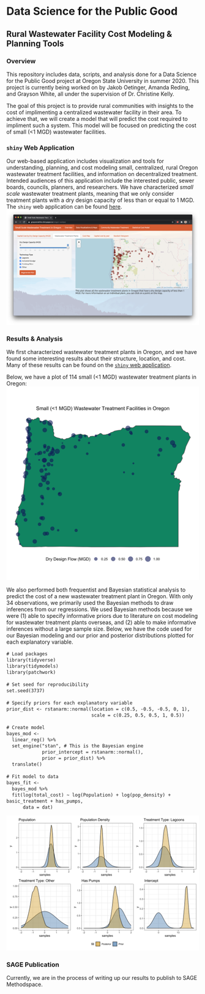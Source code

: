 # Data Science for the Public Good

## Rural Wastewater Facility Cost Modeling & Planning Tools

### Overview
This repository includes data, scripts, and analysis done for a Data Science for the Public Good project at Oregon State University in summer 2020. This project is currently being worked on by Jakob Oetinger, Amanda Reding, and Grayson White, all under the supervision of Dr. Christine Kelly. 

The goal of this project is to provide rural communities with insights to the cost of implimenting a centralized wastewater facility in their area. To achieve that, we will create a  model that will predict the cost required to impliment such a system. This model will be focused on predicting the cost of small (<1 MGD) wastewater facilities.

### `shiny` Web Application
Our web-based application includes visualization and tools for understanding, planning, and cost modeling small, centralized, rural Oregon wastewater treatment facilities, and information on decentralized treatment. Intended audiences of this application include the interested public, sewer boards, councils, planners, and researchers. We have characterized *small scale* wastewater treatment plants, meaning that we only consider treatment plants with a dry design capacity of less than or equal to 1 MGD. The `shiny` web application can be found [here](https://graysonwhite.shinyapps.io/oregon-wwtps/).
![](https://github.com/graysonwhite/dspg-wastewater/blob/master/miscellaneous/shiny.png)

### Results & Analysis 
We first characterized wastewater treatment plants in Oregon, and we have found some interesting results about their structure, location, and cost. Many of these results can be found on the [`shiny` web application](https://graysonwhite.shinyapps.io/oregon-wwtps/).

Below, we have a plot of 114 small (<1 MGD) wastewater treatment plants in Oregon:
![](https://github.com/graysonwhite/dspg-wastewater/blob/master/data%20visualizations/png-visualizations/geq.png)

We also performed both frequentist and Bayesian statistical analysis to predict the cost of a new wastewater treatment plant in Oregon. With only 34 observations, we primarily used the Bayesian methods to draw inferences from our regressions. We used Bayesian methods because we were (1) able to specify informative priors due to literature on cost modeling for wastewater treatment plants overseas, and (2) able to make informative inferences without a large sample size. Below, we have the code used for our Bayesian modeling and our prior and posterior distributions plotted for each explanatory variable.

```{r}
# Load packages
library(tidyverse)
library(tidymodels)
library(patchwork)

# Set seed for reproducibility
set.seed(3737)

# Specify priors for each explanatory variable
prior_dist <- rstanarm::normal(location = c(0.5, -0.5, -0.5, 0, 1),
                               scale = c(0.25, 0.5, 0.5, 1, 0.5))

# Create model
bayes_mod <-
  linear_reg() %>% 
  set_engine("stan", # This is the Bayesian engine
             prior_intercept = rstanarm::normal(), 
             prior = prior_dist) %>%
  translate()

# Fit model to data
bayes_fit <-
  bayes_mod %>%
  fit(log(total_cost) ~ log(Population) + log(pop_density) + basic_treatment + has_pumps,
      data = dat)
```

![](https://github.com/graysonwhite/dspg-wastewater/blob/master/modeling/test.png)

### SAGE Publication
Currently, we are in the process of writing up our results to publish to SAGE Methodspace. 


